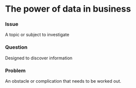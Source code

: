 <h1>The power of data in business</h1>

<h3>Issue</h3>
<p>A topic or subject to investigate</p>

<h3>Question</h3>
<p>Designed to discover information</p>

<h3>Problem</h3>
<p>An obstacle or complication that needs to be worked out.</p>
